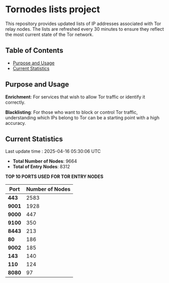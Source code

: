 # Tornodes lists project

This repository provides updated lists of IP addresses associated with Tor relay nodes. The lists are refreshed every 30 minutes to ensure they reflect the most current state of the Tor network.

## Table of Contents

- [Purpose and Usage](#purpose-and-usage)
- [Current Statistics](#current-statistics)


## Purpose and Usage

**Enrichment**: For services that wish to allow Tor traffic or identify it correctly.

**Blacklisting**: For those who want to block or control Tor traffic, understanding which IPs belong to Tor can be a starting point with a high accuracy.

## Current Statistics

Last update time : 2025-04-16 05:30:06 UTC

- **Total Number of Nodes**: 9664
- **Total of Entry Nodes**: 8312

**TOP 10 PORTS USED FOR TOR ENTRY NODES**

| **Port** | **Number of Nodes** |
|------|-----------------|
| **443**   | 2583  |
| **9001**   | 1928  |
| **9000**   | 447  |
| **9100**   | 350  |
| **8443**   | 213  |
| **80**   | 186  |
| **9002**   | 185  |
| **143**   | 140  |
| **110**   | 124  |
| **8080**   | 97  |

